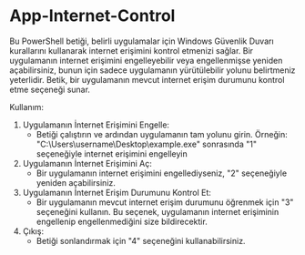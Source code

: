 # App-Internet-Control

Bu PowerShell betiği, belirli uygulamalar için Windows Güvenlik Duvarı kurallarını kullanarak internet erişimini kontrol etmenizi sağlar. Bir uygulamanın internet erişimini engelleyebilir veya engellenmişse yeniden açabilirsiniz, bunun için sadece uygulamanın yürütülebilir yolunu belirtmeniz yeterlidir. Betik, bir uygulamanın mevcut internet erişim durumunu kontrol etme seçeneği sunar.

Kullanım:
1. Uygulamanın İnternet Erişimini Engelle:
	- Betiği çalıştırın ve ardından uygulamanın tam yolunu girin. Örneğin: "C:\Users\username\Desktop\example.exe" sonrasında "1" seçeneğiyle internet erişimini engelleyin
2. Uygulamanın İnternet Erişimini Aç:
	- Bir uygulamanın internet erişimini engellediyseniz, "2" seçeneğiyle yeniden açabilirsiniz.
3. Uygulamanın İnternet Erişim Durumunu Kontrol Et:
	- Bir uygulamanın mevcut internet erişim durumunu öğrenmek için "3" seçeneğini kullanın. Bu seçenek, uygulamanın internet erişiminin engellenip engellenmediğini size bildirecektir.
4. Çıkış:
	- Betiği sonlandırmak için "4" seçeneğini kullanabilirsiniz.
